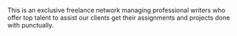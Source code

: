  This is an exclusive freelance network managing professional writers who offer top talent to assist our clients get their assignments and projects done with punctually.

